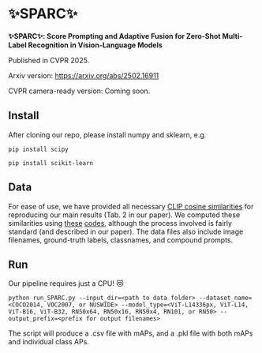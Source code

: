 # ✨SPARC✨

**✨SPARC✨: Score Prompting and Adaptive Fusion for Zero-Shot Multi-Label Recognition in Vision-Language Models**

Published in CVPR 2025.

Arxiv version: https://arxiv.org/abs/2502.16911

CVPR camera-ready version: Coming soon.

## Install

After cloning our repo, please install numpy and sklearn, e.g.

```pip install scipy ```

```pip install scikit-learn ```

## Data

For ease of use, we have provided all necessary [CLIP cosine similarities](https://drive.google.com/drive/folders/1jluZ7tJq5LUceptu4mBuAjppzs8VFVFz?usp=sharing) for reproducing our main results (Tab. 2 in our paper). We computed these similarities using [these](https://github.com/kjmillerCURIS/dualcoopstarstar/blob/main/cooccurrence_correction_experiments/compute_cossims_test_noaug.py) [codes](https://github.com/kjmillerCURIS/dualcoopstarstar/blob/main/cooccurrence_correction_experiments/compute_cossims_test_noaug_arbitrary_prompts.py), although the process involved is fairly standard (and described in our paper). The data files also include image filenames, ground-truth labels, classnames, and compound prompts.

## Run

Our pipeline requires just a CPU! 😻

 ``` python run_SPARC.py --input_dir=<path to data folder> --dataset_name=<COCO2014, VOC2007, or NUSWIDE> --model_type=<ViT-L14336px, ViT-L14, ViT-B16, ViT-B32, RN50x64, RN50x16, RN50x4, RN101, or RN50> --output_prefix=<prefix for output filenames> ```

The script will produce a .csv file with mAPs, and a .pkl file with both mAPs and individual class APs.
